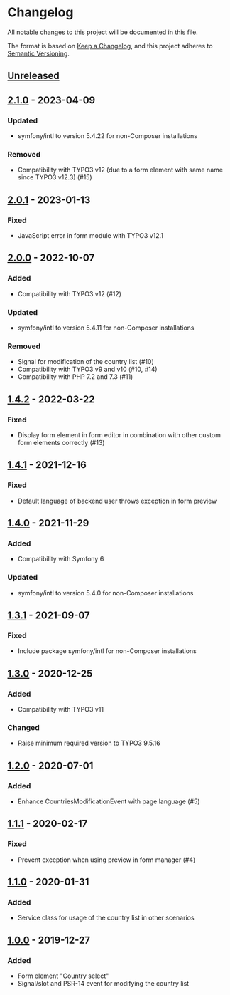 # Changelog
All notable changes to this project will be documented in this file.

The format is based on [Keep a Changelog](https://keepachangelog.com/en/1.0.0/),
and this project adheres to [Semantic Versioning](https://semver.org/spec/v2.0.0.html).

## [Unreleased]

## [2.1.0] - 2023-04-09

### Updated
- symfony/intl to version 5.4.22 for non-Composer installations

### Removed
- Compatibility with TYPO3 v12 (due to a form element with same name since TYPO3 v12.3) (#15)

## [2.0.1] - 2023-01-13

### Fixed
- JavaScript error in form module with TYPO3 v12.1

## [2.0.0] - 2022-10-07

### Added
- Compatibility with TYPO3 v12 (#12)

### Updated
- symfony/intl to version 5.4.11 for non-Composer installations

### Removed
- Signal for modification of the country list (#10)
- Compatibility with TYPO3 v9 and v10 (#10, #14)
- Compatibility with PHP 7.2 and 7.3 (#11)

## [1.4.2] - 2022-03-22

### Fixed
- Display form element in form editor in combination with other custom form elements correctly (#13)

## [1.4.1] - 2021-12-16

### Fixed
- Default language of backend user throws exception in form preview

## [1.4.0] - 2021-11-29

### Added
- Compatibility with Symfony 6

### Updated
- symfony/intl to version 5.4.0 for non-Composer installations

## [1.3.1] - 2021-09-07

### Fixed
- Include package symfony/intl for non-Composer installations

## [1.3.0] - 2020-12-25

### Added
- Compatibility with TYPO3 v11

### Changed
- Raise minimum required version to TYPO3 9.5.16

## [1.2.0] - 2020-07-01

### Added
- Enhance CountriesModificationEvent with page language (#5)

## [1.1.1] - 2020-02-17

### Fixed
- Prevent exception when using preview in form manager (#4)

## [1.1.0] - 2020-01-31

### Added
- Service class for usage of the country list in other scenarios

## [1.0.0] - 2019-12-27

### Added
- Form element "Country select"
- Signal/slot and PSR-14 event for modifying the country list

[Unreleased]: https://github.com/brotkrueml/form-country-select/compare/v2.1.0...HEAD
[2.1.0]: https://github.com/brotkrueml/form-country-select/compare/v2.0.1...v2.1.0
[2.0.1]: https://github.com/brotkrueml/form-country-select/compare/v2.0.0...v2.0.1
[2.0.0]: https://github.com/brotkrueml/form-country-select/compare/v1.4.2...v2.0.0
[1.4.2]: https://github.com/brotkrueml/form-country-select/compare/v1.4.1...v1.4.2
[1.4.1]: https://github.com/brotkrueml/form-country-select/compare/v1.4.0...v1.4.1
[1.4.0]: https://github.com/brotkrueml/form-country-select/compare/v1.3.1...v1.4.0
[1.3.1]: https://github.com/brotkrueml/form-country-select/compare/v1.3.0...v1.3.1
[1.3.0]: https://github.com/brotkrueml/form-country-select/compare/v1.2.0...v1.3.0
[1.2.0]: https://github.com/brotkrueml/form-country-select/compare/v1.1.1...v1.2.0
[1.1.1]: https://github.com/brotkrueml/form-country-select/compare/v1.1.0...v1.1.1
[1.1.0]: https://github.com/brotkrueml/form-country-select/compare/v1.0.0...v1.1.0
[1.0.0]: https://github.com/brotkrueml/form-country-select/releases/tag/v1.0.0
